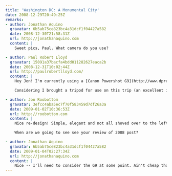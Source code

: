 ```yaml
---
title: 'Washington DC: A Monumental City'
date: 2008-12-29T20:49:25Z
remarks:
- author: Jonathan Aquino
  gravatar: 6b5ab75ce823bc4a31dcf1f04427a582
  date: 2008-12-30T21:58:31Z
  url: http://jonathanaquino.com
  content: |
    Sweet pics, Paul. What camera do you use?

- author: Paul Robert Lloyd
  gravatar: 15091a37bacfa4bdd011282627eaca2b
  date: 2008-12-31T10:02:44Z
  url: http://paulrobertlloyd.com/
  content: |
    Hey Jon! I'm currently using a [Canon Powershot G9](http://www.dpreview.com/reviews/canong9/)--a camera that falls somewhere between high-end compact and low-end DSLR. This means it's small enough to be able to fit in my trouser pocket (just), but at the expense of some features available in full SLRs (interchangeable lenses, better image sensors etc.)

    Considering I brought a tripod for use on this trip (an excellent investment in and of itself), and thus carried camera equipment around in my bag, I'm considering upgrading to a larger EOS range camera -- but this is a big and expensive leap!

- author: Jon Roobottom
  gravatar: 3efcc4aba5ec7f70f583459d7df26a3a
  date: 2009-01-02T10:36:53Z
  url: http://roobottom.com
  content: |
    Nice re-design! Simple, elegant and not all shoved over to the left!

    When are we going to see see your review of 2008 post?

- author: Jonathan Aquino
  gravatar: 6b5ab75ce823bc4a31dcf1f04427a582
  date: 2009-01-04T02:27:34Z
  url: http://jonathanaquino.com
  content: |
    Nice -- I'll need to consider the G9 at some point. Ain't cheap though.
---
```

